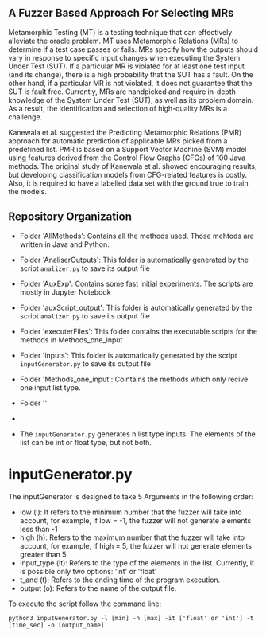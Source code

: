 ## A Fuzzer Based Approach For Selecting MRs 

Metamorphic Testing (MT) is a testing technique that can effectively alleviate the oracle problem. MT uses Metamorphic Relations (MRs) to determine if a test case passes or fails. MRs specify how the outputs should vary in response to specific input changes when executing the System Under Test (SUT). If a particular MR is violated for at least one test input (and its change), there is a high probability that the SUT has a fault. On the other hand, if a particular MR is not violated, it does not guarantee that the SUT is fault free. Currently, MRs are handpicked and require in-depth knowledge of the System Under Test (SUT), as well as its problem domain. As a result, the identification and selection of high-quality MRs is a challenge.

Kanewala et al. suggested the Predicting Metamorphic Relations (PMR) approach for automatic prediction of applicable MRs picked from a predefined list. PMR is based on a Support Vector Machine (SVM) model using features derived from the Control Flow Graphs (CFGs) of 100 Java methods. The original study of Kanewala et al. showed encouraging results, but developing classification models from CFG-related features is costly. Also, it is required to have a labelled data set with the ground true to train the models.

## Repository Organization

- Folder 'AllMethods': Contains all the methods used. Those mehtods are written in Java and Python.
- Folder 'AnaliserOutputs': This folder is automatically generated by the script `analizer.py` to save its output file
- Folder 'AuxExp': Contains some fast initial experiments. The scripts are mostly in Jupyter Notebook
- Folder 'auxScript_output': This folder is automatically generated by the script `analizer.py` to save its output file
- Folder 'executerFiles': This folder contains the executable scripts for the methods in Methods_one_input
- Folder 'inputs': This folder is automatically generated by the script `inputGenerator.py` to save its output file
- Folder 'Methods_one_input': Cointains the methods which only recive one input list type.
- Folder ''


- 
- The `inputGenerator.py` generates n list type inputs. The elements of the list can be int or float type, but not both. 

# inputGenerator.py

The inputGenerator is designed to take 5 Arguments in the following order:
- low (l): It refers to the minimum number that the fuzzer will take into account, for example, if low = -1, the fuzzer will not generate elements less than -1
- high (h): Refers to the maximum number that the fuzzer will take into account, for example, if high = 5, the fuzzer will not generate elements greater than 5
- input_type (it): Refers to the type of the elements in the list. Currently, it is possible only two options: 'int' or 'float'
- t_and (t): Refers to the ending time of the program execution. 
- output (o): Refers to the name of the output file.

To execute the script follow the command line:

 `python3 inputGenerator.py -l [min] -h [max] -it ['float' or 'int'] -t [time_sec] -o [output_name]`
